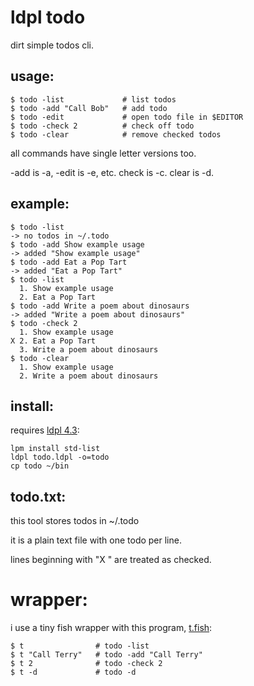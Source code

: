 # ldpl todo

dirt simple todos cli.

## usage:

    $ todo -list             # list todos
    $ todo -add "Call Bob"   # add todo
    $ todo -edit             # open todo file in $EDITOR
    $ todo -check 2          # check off todo
    $ todo -clear            # remove checked todos

all commands have single letter versions too.

-add is -a, -edit is -e, etc.  check is -c. clear is -d.

## example:

    $ todo -list
    -> no todos in ~/.todo
    $ todo -add Show example usage
    -> added "Show example usage"
    $ todo -add Eat a Pop Tart
    -> added "Eat a Pop Tart"
    $ todo -list
      1. Show example usage
      2. Eat a Pop Tart
    $ todo -add Write a poem about dinosaurs
    -> added "Write a poem about dinosaurs"
    $ todo -check 2
      1. Show example usage
    X 2. Eat a Pop Tart
      3. Write a poem about dinosaurs
    $ todo -clear
      1. Show example usage
      2. Write a poem about dinosaurs

## install:

requires [ldpl 4.3](https://github.com/Lartu/ldpl/tree/4.3):

    lpm install std-list
    ldpl todo.ldpl -o=todo
    cp todo ~/bin

## todo.txt:

this tool stores todos in ~/.todo

it is a plain text file with one todo per line.

lines beginning with "X " are treated as checked.

# wrapper:

i use a tiny fish wrapper with this program, [t.fish](./t.fish):

    $ t                # todo -list
    $ t "Call Terry"   # todo -add "Call Terry"
    $ t 2              # todo -check 2
    $ t -d             # todo -d

